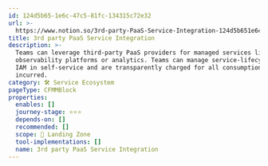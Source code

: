 ```yaml
---
id: 124d5b65-1e6c-47c5-81fc-134315c72e32
url: >-
  https://www.notion.so/3rd-party-PaaS-Service-Integration-124d5b651e6c47c581fc134315c72e32
title: 3rd party PaaS Service Integration
description: >-
  Teams can leverage third-party PaaS providers for managed services like DBaaS,
  observability platforms or analytics. Teams can manage service-lifecycle and
  IAM in self-service and are transparently charged for all consumption cost
  incurred.
category: 🛠 Service Ecosystem
pageType: CFMMBlock
properties:
  enables: []
  journey-stage: ⭐️⭐️⭐️
  depends-on: []
  recommended: []
  scope: 🛬 Landing Zone
  tool-implementations: []
  name: 3rd party PaaS Service Integration
---
```


